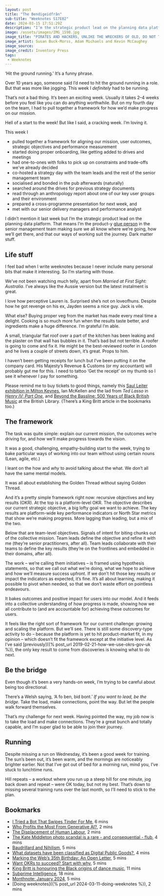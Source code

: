 ```yaml
---
layout: post
title: "The Bendigeidfrân"
sub-title: "Weeknotes S17E02"
date: 2024-03-15 17:51:29Z
description: "I’m the strategic product lead on the planning data platform doing dark matter stuff. A vague outline of our strategic framework is in here, but it’s missing loads of bits. "
image: /assets/images/IMG_1598.jpg
image_title: "PIRATES AND HACKERS, UNLIKE THE WRECKERS OF OLD, DO NOT THROW A WRENCH IN PRODUCTION, THEY ACCELERATE IT"
image_artist: Susan Buck-Morss, Adam Michaels and Kevin McCaughey
image_source:
image_credit: Inventory Press
tags:
 - Weeknotes
---
```


‘Hit the ground running.’ It’s a funny phrase.

Over 10 years ago, someone said I’d need to hit the ground running in a role. But that was more like jogging. This week I *definitely* had to be running.

That’s not a bad thing. It’s been an exciting week. Usually it takes 2–4 weeks before you feel like you can do anything worthwhile. But on my fourth day on the team, I had to pull together a framework for how we’d make progress on our mission.

Hell of a start to the week! But like I said, a cracking week. I’m loving it.

This week I

- pulled together a framework for aligning our mission, user outcomes, strategic objectives and performance measurement
- started doing proper onboarding, like getting added to drives and meetings
- had one-to-ones with folks to pick up on constraints and trade-offs we’ve already decided
- co-hosted a strategy day with the team leads and the rest of the senior management team
- socialised and bonded in the pub afterwards (naturally)
- searched around the drives for previous strategy documents
- read through an anthropology report about one of our key user groups and their environment
- prepared a cross-programme presentation for next week, and
- met with our senior delivery managers and performance analyst

I didn’t mention it last week but I’m the strategic product lead on the planning data platform. That means I’m the product-y [glue person](https://digitalbydefault.com/2024/02/29/old-man-yells-at-cloud-digital-gov-edition/#:~:text=There%20aren’t%20enough%20glue%20people%20anymore.) in the senior management team making sure we all know where we’re going, how we’ll get there, and that our ways of working suit the journey. Dark matter stuff.

## Life stuff

I feel bad when I write weeknotes because I never include many personal bits that make it interesting. So I’m starting with those.

We’ve not been watching much telly, apart from *Married at First Sight: Australia*. I’ve always like the Aussie version but the latest instalment is great.

I love how perceptive Lauren is. Surprised she’s not on loveofhuns. Despite how he got revenge on his ex, Jayden seems a nice guy. Jack is vile.

What else? Buying proper veg from the market has made every meal time a delight. Cooking is so much more fun when the results taste better, and ingredients make a huge difference. I’m grateful I’m able.

A small, triangular flat roof over a part of the kitchen has been leaking and the plaster on that wall has bubbles in it. That’s bad but not terrible. A roofer is going to come and fix it. He might be the best-reviewed roofer in London and he lives a couple of streets down, it’s great. Props to him.

I haven’t been getting receipts for lunch but I’ve been putting it on the company card. His Majesty’s Revenue & Customs (or my accountant) will probably gut me for this. I need to tattoo ‘Get the receipt’ on my thumb so I see it whenever I pay for something.

Please remind me to buy tickets to good things, namely this [Saul Leiter exhibition in Milton Keynes](https://mkgallery.org/event/saul-leiter/), Ian McKellen and the lad from *Ted Lasso* in [*Henry IV: Part One*](https://www.delfontmackintosh.co.uk/whats-on/player-kings), and [Beyond the Bassline: 500 Years of Black British Music](https://beyondthebassline.seetickets.com/timeslots/filter/beyond-the-bassline) at the British Library. (There’s a King Britt article in the bookmarks too.)

## The framework

The task was quite simple: explain our current mission, the outcomes we’re driving for, and how we’ll make progress towards the vision.

It was a good, challenging, empathy-building start to the week, trying to bake particular ways of working into our team without using certain nouns (Lean, agile, etc.)

I leant on the how and *why* to avoid talking about the what. We don’t all have the same mental models.

It was all about establishing the Golden Thread without saying Golden Thread.

And it’s a pretty simple framework right now: recursive objectives and key results (OKR). At the top is a platform-level OKR. The objective describes our current strategic objective, a big lofty goal we want to achieve. The key results are platform-wide key performance indicators or North Star metrics that show we’re making progress. More lagging than leading, but a mix of the two.

Below that are team-level objectives. Signals of intent for biting chunks out of the collective mission. Team leads define the objective and refine it with me (they’re senior practitioners, after all). Team leads collaborate with their teams to define the key results (they’re on the frontlines and embedded in their domains, after all).

The work – we’re calling them initiatives – is framed using hypothesis statements, so that we call out what we’re doing, what we hope to achieve and how we’ll measure success upfront. If we don’t hit those key results or impact the indicators as expected, it’s fine. It’s all about learning, making it possible to pivot when needed, so that we don’t waste effort on pointless endeavours.

It bakes outcomes and positive impact for users into our model. And it feeds into a collective understanding of how progress is made, showing how we all contribute to (and are accountable for) achieving these outcomes for users.

It feels like the right sort of framework for our current challenge: growing and scaling the platform. But we’ll see. There is still some discovery-type activity to do – because the platform is yet to hit product-market fit, in my opinion – which doesn’t fit the framework except at the initiative level. As I’ve said [previously]({% post_url 2019-02-21-how-we-use-okrs-gov-uk %}), the only key result to come from discoveries is knowing what to do next.

## Be the bridge

Even though it’s been a very hands-on week, I’m trying to be careful about being too directional.

There’s a Welsh saying, ‘A fo ben, bid bont.’ *If you want to lead, be the bridge.* Take the load, make connections, point the way. But let the people walk forward themselves.

That’s my challenge for next week. Having pointed the way, my job now is to take the load and make connections. They’re a great bunch and totally capable, and I’m super glad to be able to join their journey.

## Running

Despite missing a run on Wednesday, it’s been a good week for training. The sun’s been out, it’s been warm, and the mornings are noticeably brighter earlier. Not that I’ve got out of bed for a morning run, mind you, I’ve stuck to lunchtime runs.

Hill repeats – a workout where you run up a steep hill for one minute, jog back down and repeat – were OK today, but not my best. That’s down to missing several training runs over the last month, so I’ll need to stick to the plan.

## Bookmarks

- [I Tried a Bot That Swipes Tinder For Me](https://www.404media.co/baddiefinder-tinder-bot/), 6 mins
- [Who Profits the Most From Generative AI?](https://sloanreview.mit.edu/article/who-profits-the-most-from-generative-ai/), 2 mins
- [The Displacement of Human Labour](https://www.tomdarlington.co.uk/blog/the-displacement-of-human-labor), 2 mins
- [The Kate Middleton photo scandal is a rare - and consequential - flub](https://www.theverge.com/2024/3/12/24098548/kate-middleton-royal-family-photoshop-manipulated-image), 4 mins
- [Baudrillard and Nihilism](https://cyberartsweb.org/cpace/cpace/theory/baudrillard/lee.html), 5 mins
- [What datasets have been classified as Digital Public Goods?](https://blog.ldodds.com/2024/03/12/what-datasets-have-been-classified-as-digital-public-goods/), 4 mins
- [Marking the Web’s 35th Birthday: An Open Letter](https://medium.com/@timberners_lee/marking-the-webs-35th-birthday-an-open-letter-ebb410cc7d42), 5 mins
- [Want OKRs to succeed? Start with why](https://jeffgothelf.com/blog/want-okrs-to-succeed-start-with-why/), 5 mins
- [King Britt is honouring the Black origins of dance music](https://theface.com/music/king-britt-blaktronica-interview-course), 11 mins
- [Subprime Intelligence](https://www.wheresyoured.at/sam-altman-fried/), 18 mins
- [Monthnote: January 2024](https://weeknot.es/monthnote-january-2024-82aa318e1582), 5 mins
- [Doing weeknotes]({% post_url 2024-03-11-doing-weeknotes %}), 2 mins
